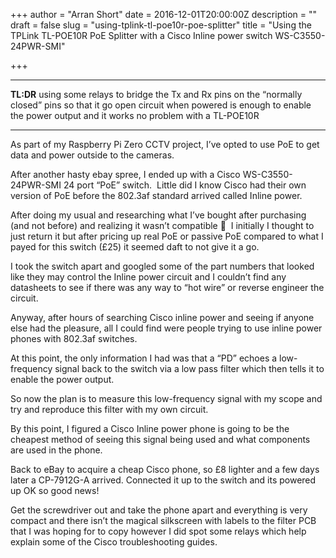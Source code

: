 +++
author = "Arran Short"
date = 2016-12-01T20:00:00Z
description = ""
draft = false
slug = "using-tplink-tl-poe10r-poe-splitter"
title = "Using the TPLink TL-POE10R PoE Splitter with a Cisco Inline power switch WS-C3550-24PWR-SMI"

+++


---

**TL:DR** using some relays to bridge the Tx and Rx pins on the “normally closed” pins so that it go open circuit when powered is enough to enable the power output and it works no problem with a TL-POE10R

---

As part of my Raspberry Pi Zero CCTV project, I’ve opted to use PoE to get data and power outside to the cameras.

After another hasty ebay spree, I ended up with a Cisco WS-C3550-24PWR-SMI 24 port “PoE” switch.  Little did I know Cisco had their own version of PoE before the 802.3af standard arrived called Inline power.

After doing my usual and researching what I’ve bought after purchasing (and not before) and realizing it wasn’t compatible 🙁  I initially I thought to just return it but after pricing up real PoE or passive PoE compared to what I payed for this switch (£25) it seemed daft to not give it a go.

I took the switch apart and googled some of the part numbers that looked like they may control the Inline power circuit and I couldn’t find any datasheets to see if there was any way to “hot wire” or reverse engineer the circuit.

Anyway, after hours of searching Cisco inline power and seeing if anyone else had the pleasure, all I could find were people trying to use inline power phones with 802.3af switches.

At this point, the only information I had was that a “PD” echoes a low-frequency signal back to the switch via a low pass filter which then tells it to enable the power output.

So now the plan is to measure this low-frequency signal with my scope and try and reproduce this filter with my own circuit.

By this point, I figured a Cisco Inline power phone is going to be the cheapest method of seeing this signal being used and what components are used in the phone.

Back to eBay to acquire a cheap Cisco phone, so £8 lighter and a few days later a CP-7912G-A arrived. Connected it up to the switch and its powered up OK so good news!

Get the screwdriver out and take the phone apart and everything is very compact and there isn’t the magical silkscreen with labels to the filter PCB that I was hoping for to copy however I did spot some relays which help explain some of the Cisco troubleshooting guides.


